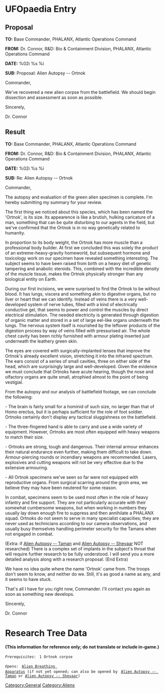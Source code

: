 # UFOpaedia Entry

## Proposal

**TO:** Base Commander, PHALANX, Atlantic Operations Command

**FROM:** Dr. Connor, R&D: Bio & Containment Division, PHALANX, Atlantic
Operations Command

**DATE:** %02i %s %i

**SUB:** Proposal: Alien Autopsy -- Ortnok

Commander,

We've recovered a new alien corpse from the battlefield. We should begin
dissection and assessment as soon as possible.

Sincerely,

Dr. Connor

## Result

**TO:** Base Commander, PHALANX, Atlantic Operations Command

**FROM:** Dr. Connor, R&D: Bio & Containment Division, PHALANX, Atlantic
Operations Command

**DATE:** %02i %s %i

**SUB:** Re: Alien Autopsy -- Ortnok

Commander,

The autopsy and evaluation of the green alien specimen is complete. I'm
hereby submitting my summary for your review.

The first thing we noticed about this species, which has been named the
'Ortnok', is its size. Its appearence is like a brutish, hulking
caricature of a man, something that can be quite disturbing to our
agents in the field, but we've confirmed that the Ortnok is in no way
genetically related to humanity.

In proportion to its body weight, the Ortnok has more muscle than a
professional body builder. At first we concluded this was solely the
product of an extreme-heavy-gravity homeworld, but subsequent hormone
and toxicology work on our specimen have revealed something interesting.
The subject seems to have been raised from birth on a heavy diet of
genetic tampering and anabolic steroids. This, combined with the
incredible density of the muscle tissue, makes the Ortnok physically
stronger than any biological entity on Earth.

During our first incisions, we were surprised to find the Ortnok to be
without blood. It has lungs, viscera and something akin to digestive
organs, but no liver or heart that we can identify. Instead of veins
there is a very well-developed system of nerve tubes, filled with a kind
of electrically conductive gel, that seems to power and control the
muscles by direct electrical stimulation. The needed electricity is
generated through digestion of organic matter and stored in a set of
large eel-like organs underneath the lungs. The nervous system itself is
nourished by the leftover products of the digestion process by way of
veins filled with pressurised air. The whole chest cavity has been
richly furnished with armour plating inserted just underneath the
leathery green skin.

The eyes are covered with surgically-implanted lenses that improve the
Ortnok's already excellent vision, stretching it into the infrared
spectrum. The ears consist of a series of small cavities, three on
either side of the head, which are surprisingly large and
well-developed. Given the evidence we must conclude that Ortnoks have
acute hearing, though the nose and olfactory organs are quite small,
atrophied almost to the point of being vestigial.

From the autopsy and our analysis of battlefield footage, we can
conclude the following:

\- The brain is fairly small for a hominid of such size, no larger than
that of Homo erectus, but it is perhaps sufficient for the role of foot
soldier. Ortnoks certainly don't display any tactical sluggishness on
the battlefield.

\- The three-fingered hand is able to carry and use a wide variety of
equipment. However, Ortnoks are most often equipped with heavy weapons
to match their size.

\- Ortnoks are strong, tough and dangerous. Their internal armour
enhances their natural endurance even further, making them difficult to
take down. Armour-piercing rounds or incendiary weapons are recommended.
Lasers, explosives and cutting weapons will not be very effective due to
the extensive armouring.

\- All Ortnok specimens we've seen so far were not equipped with
reproductive organs. From surgical scarring around the groin area, we
believe they may have been neutered for some reason.

In combat, specimens seem to be used most often in the role of heavy
infantry and fire support. They are not particularly accurate with their
somewhat cumbersome weapons, but when working in numbers they usually
lay down enough fire to suppress and then annihilate a PHALANX squad.
Ortnoks do not seem to serve in many specialist capacities; they are
never used as technicians according to our camera observations, and
usually busy themselves handling perimeter security for the Tamans when
not engaged in combat.

(Extra: if [Alien Autopsy -- Taman](Aliens/Taman "wikilink") and [Alien
Autopsy -- Shevaar](Aliens/Shevaar "wikilink") NOT researched) There is
a complex set of implants in the subject's throat that will require
further research to be fully understood. I will send you a more detailed
analysis along with a research proposal. (End Extra)

We have no idea quite where the name 'Ortnok' came from. The troops
don't seem to know, and neither do we. Still, it's as good a name as
any, and it seems to have stuck.

That's all I have for you right now, Commander. I'll contact you again
as soon as something new develops.

Sincerely,

Dr. Connor

# Research Tree Data

**(This information for reference only; do not translate or include
in-game.)**

*`Prerequisites:`*
` 1 Ortnok corpse`

*`Opens:`*
` `[`Alien Breathing Apparatus`](Research/Alien_Breathing_Apparatus "wikilink")` (if not yet opened; can also be opened by`
` `[`Alien Autopsy -- Taman`](Aliens/Taman "wikilink")` or `[`Alien Autopsy -- Shevaar`](Aliens/Shevaar "wikilink")`)`

[Category:General](Category:General "wikilink")
[Category:Aliens](Category:Aliens "wikilink")